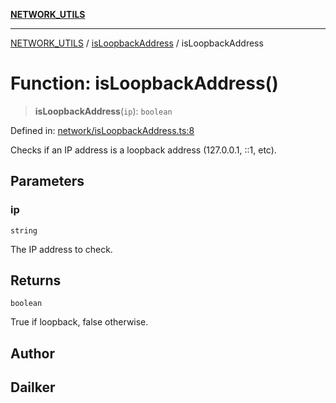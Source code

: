 [**NETWORK_UTILS**](../../README.md)

***

[NETWORK_UTILS](../../README.md) / [isLoopbackAddress](../README.md) / isLoopbackAddress

# Function: isLoopbackAddress()

> **isLoopbackAddress**(`ip`): `boolean`

Defined in: [network/isLoopbackAddress.ts:8](https://github.com/dailker/everyutil-js/blob/b3e269da55b7d96c15eb37e98c5c4f6b94f05f6f/src/network/isLoopbackAddress.ts#L8)

Checks if an IP address is a loopback address (127.0.0.1, ::1, etc).

## Parameters

### ip

`string`

The IP address to check.

## Returns

`boolean`

True if loopback, false otherwise.

## Author

## Dailker
